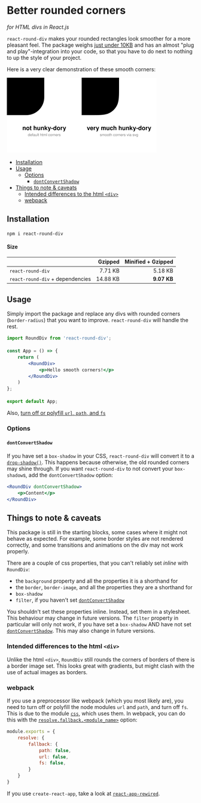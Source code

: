 # Better rounded corners

*for HTML divs in React.js*

`react-round-div` makes your rounded rectangles look smoother for a more pleasant feel. The package
weighs [just under 10KB](#size) and has an almost "plug and play"-integration into your code, so that you have to do
next to nothing to up the style of your project.

Here is a very clear demonstration of these smooth corners:

![Figure showing that these corners are very much hunky-dory](img/compare.svg)

- [Installation](#installation)
- [Usage](#usage)
    - [Options](#options)
        - [`dontConvertShadow`](#dontconvertshadow)
- [Things to note & caveats](#things-to-note--caveats)
    - [Intended differences to the html `<div>`](#intended-differences-to-the-html-div)
    - [webpack](#webpack)

## Installation

```shell
npm i react-round-div
```

#### Size

|                                  |  Gzipped | Minified + Gzipped |
|----------------------------------|---------:|-------------------:|
| `react-round-div`                |  7.71 KB |            5.18 KB |
| `react-round-div` + dependencies | 14.88 KB |        **9.07 KB** |

## Usage

Simply import the package and replace any divs with rounded corners (`border-radius`) that you want to
improve. `react-round-div` will handle the rest.

```jsx  
import RoundDiv from 'react-round-div';

const App = () => {
    return (
        <RoundDiv>
            <p>Hello smooth corners!</p>
        </RoundDiv>
    )
};

export default App;
```

Also, [turn off or polyfill `url`, `path`, and `fs`](#webpack)

### Options

#### `dontConvertShadow`

If you have set a `box-shadow` in your CSS, `react-round-div` will convert it to
a [`drop-shadow()`](https://developer.mozilla.org/en-US/docs/Web/CSS/filter-function/drop-shadow()). This happens
because otherwise, the old rounded corners may shine through. If you want `react-round-div` to not convert
your `box-shadow`s, add the `dontConvertShadow` option:

```jsx  
<RoundDiv dontConvertShadow>
    <p>Content</p>
</RoundDiv>
```

## Things to note & caveats

This package is still in the starting blocks, some cases where it might not behave as expected. For example, some border
styles are not rendered correctly, and some transitions and animations on the div may not work properly.

There are a couple of css properties, that you can't reliably set _inline_ with `RoundDiv`:

- the `background` property and all the properties it is a shorthand for
- the `border`, `border-image`, and all the properties they are a shorthand for
- `box-shadow`
- `filter`, if you haven't set [`dontConvertShadow`](#dontconvertshadow)

You shouldn't set these properties inline. Instead, set them in a stylesheet. This behaviour may change in future
versions. The `filter` property in particular will only not work, if you have set a `box-shadow` AND have not
set [`dontConvertShadow`](#dontconvertshadow). This may also change in future versions.

### Intended differences to the html `<div>`

Unlike the html `<div>`, `RoundDiv` still rounds the corners of borders of there is a border image set. This looks great with gradients, but might clash with the use of actual images as borders.

### webpack

If you use a preprocessor like webpack (which you most likely are), you need to turn off or polyfill the node
modules `url` and `path`, and turn off `fs`. This is due to the module [`css`](https://www.npmjs.com/package/css), which
uses them. In webpack, you can do this with
the [`resolve.fallback.<module_name>`](https://webpack.js.org/configuration/resolve/#resolvefallback) option:

```javascript
module.exports = {
    resolve: {
        fallback: {
            path: false,
            url: false,
            fs: false,
        }
    }
}
```

If you use `create-react-app`, take a look at [`react-app-rewired`](https://www.npmjs.com/package/react-app-rewired).
